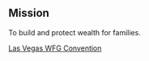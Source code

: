 ## Mission

To build and protect wealth for families.

[Las Vegas WFG Convention](https://wfgcampaigns.com/kits/green-evolve)
